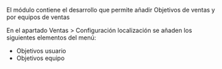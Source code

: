El módulo contiene el desarrollo que permite añadir Objetivos de ventas y por equipos de ventas

En el apartado Ventas > Configuración localización se añaden los siguientes elementos del menú:

- Objetivos usuario
- Objetivos equipo
